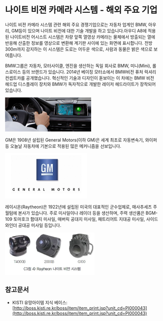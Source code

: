 # 나이트 비젼 카메라 시스템 - 해외 주요 기업

나이트 비젼 카메라 시스템 관련 해외 주요 경쟁기업으로는 자동차 업계인 BMW, 아우리, GM등이 있으며 나이트 비전에 대한 기술 개발을 하고 있습니다.아우디 A8에 적용된 나이트비전 어시스트 시스템은 차량 앞쪽 열영상 카메라는 물체에서 방출되는 열에 반응해 산출한 정보를 영상으로 변환해 계기판 사이에 있는 화면에 표시합니다. 전방 300m까지 감지하는 이 시스템은 도로는 어두운 색으로, 사람과 동물은 밝은 색으로 보여줍니다.

BMW그룹은 자동차, 모터사이클, 엔진을 생산하는 독일 회사로 BMW, 미니(Mini), 롤스로이스 등의 브랜드가 있습니다. 2014년 베이징 모터쇼에서 BMW비전 퓨처 럭셔리 컨셉트카를 공개했습니다. 혁신적인 기술과 디자인이 돋보이는 이 차에는 BMW 비전 헤드업 디스플레이 장치와 BMW가 독자적으로 개발한 레이저 헤드라이트가 장착되어 있습니다.


![ ](./images/나이트_비젼_카메라_시스템_Q13_1_3.PNG)


GM은 1908년 설립된 General Motors(이하 GM)은 세계 최초로 자동변속기, 와이퍼 등 오늘날 자동차에 기본으로 적용된 많은 메커니즘을 선보입니다.



![ ](./images/나이트_비젼_카메라_시스템_Q13_1_3_.PNG)


레이시온(Raytheon)은 1922년에 설립된 미국의 대표적인 군수업체로, 매사추세츠 주 월텀에 본사가 있습니다.
주로 미사일이나 레이더 등을 생산하며, 주력 생산품은 BGM-109 토마호크 함대지 미사일, 매버릭 공대지 미사일, 패트리어트 지대공 미사일, 사이드 와인더 공대공 미사일 등입니다.

![ ](./images/나이트_비젼_카메라_시스템_Q13_1_3__.PNG)


## 참고문서
- KISTI 유망아이템 지식 베이스: [http://boss.kisti.re.kr/boss/item/item_print.jsp?unit_cd=PI000043](http://boss.kisti.re.kr/boss/item/item_print.jsp?unit_cd=PI000043)
